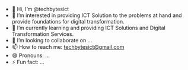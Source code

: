- 👋 Hi, I’m @techbytesict
- 👀 I’m interested in providing ICT Solution to the problems at hand and provide foundations for digital transformation.
- 🌱 I’m currently learning and providing ICT Solutions and Digital Transformation Services.
- 💞️ I’m looking to collaborate on ...
- 📫 How to reach me: techbytesict@gmail.com
- 😄 Pronouns: ...
- ⚡ Fun fact: ...

<!---
techbytesict/techbytesict is a ✨ special ✨ repository because its `README.md` (this file) appears on your GitHub profile.
You can click the Preview link to take a look at your changes.
--->
